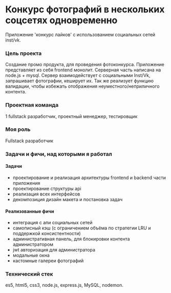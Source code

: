 # Конкурс фотографий в нескольких соцсетях одновременно

Приложение 'конкурс лайков' с использованием социальных сетей inst/vk.

### **Цель проекта**

Создание промо продукта, для проведения фотоконкурса.
Приложение представляет из себя frontend монолит. Серверная часть написана на node.js + mysql.
Сервер взаимодействует с социальными Inst/Vk, запрашивает фотографии, кеширует их. Так же реализует функцию валидации, чтобы избежать отображения неуместного/неприличного контента.

### **Проектная команда**

1 fullstack разработчик, проектный менеджер, тестировщик

### **Моя роль**

Fullstack разработчик

### **Задачи и фичи, над которыми я работал**

#### **Задачи**

- проектирование и реализация архитектуры frontend и backend части приложения
- проектирование структуры api
- реализация всех интерфейсов
- декомпозиция дизайн макета и постановка задач

#### **Реализованные фичи**

- интеграция с апи социальных сетей
- самописный кэш (с ограничением объёма по стратегии LRU и поддержкой консистентности)
- административная панель, для блокировки контента администратором
- jwt авторизация для администратора
- модальные окна
- кастомные галереи фотографий

### **Технический стек**

es5, html5, css3, node.js, express.js, MySQL, nodemon.

